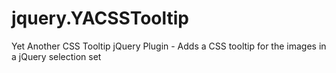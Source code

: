 # jquery.YACSSTooltip
Yet Another CSS Tooltip jQuery Plugin - Adds a CSS tooltip for the images in a jQuery selection set
